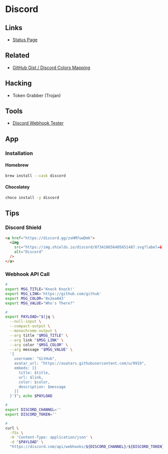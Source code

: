 # Discord

<!--
https://github.com/hanaui-git/ZeroDiscord
-->

## Links

- [Status Page](https://discordstatus.com/)

## Related

- [GitHub Gist / Discord Colors Mapping](https://gist.github.com/thomasbnt/b6f455e2c7d743b796917fa3c205f812)

## Hacking

- Token Grabber (Trojan)

## Tools

- [Discord Webhook Tester](https://disforge.com/tool/webhook-tester)

## App

### Installation

#### Homebrew

```sh
brew install --cask discord
```

#### Chocolatey

```sh
choco install -y discord
```

## Tips

### Discord Shield

```html
<a href="https://discord.gg/zxHM7uwDmk">
  <img
    src="https://img.shields.io/discord/873418656405651487.svg?label=&logo=discord&logoColor=ffffff&color=7389D8&labelColor=6A7EC2"
    alt="Discord"
  />
</a>
```

### Webhook API Call

```sh
#
export MSG_TITLE='Knock Knock!'
export MSG_LINK='https://github.com/github'
export MSG_COLOR='0x2ea043'
export MSG_VALUE="Who's There?"

#
export PAYLOAD="$(jq \
  --null-input \
  --compact-output \
  --monochrome-output \
  --arg title "$MSG_TITLE" \
  --arg link "$MSG_LINK" \
  --arg color "$MSG_COLOR" \
  --arg message "$MSG_VALUE" \
  '{
    username: "GitHub",
    avatar_url: "https://avatars.githubusercontent.com/u/9919",
    embeds: [{
      title: $title,
      url: $link,
      color: $color,
      description: $message
    }]
  }')"; echo $PAYLOAD

#
export DISCORD_CHANNEL=''
export DISCORD_TOKEN=''

#
curl \
  -fSs \
  -H 'Content-Type: application/json' \
  -d "$PAYLOAD" \
  "https://discord.com/api/webhooks/${DISCORD_CHANNEL}/${DISCORD_TOKEN}"
```
